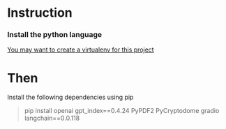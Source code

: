 # Instruction 
### Install the python language

[You may want to create a virtualenv for this project](https://stackoverflow.com/questions/39561398/is-it-possible-to-install-a-package-only-in-current-project-with-pip)

# Then
Install the following dependencies using pip 
> pip install openai gpt_index==0.4.24 PyPDF2 PyCryptodome gradio langchain==0.0.118
